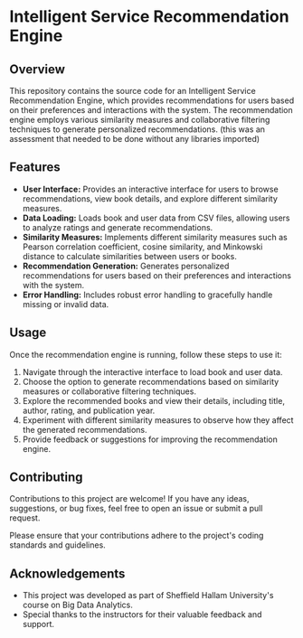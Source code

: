 # Intelligent Service Recommendation Engine

## Overview
This repository contains the source code for an Intelligent Service Recommendation Engine, which provides recommendations for users based on their preferences and interactions with the system. The recommendation engine employs various similarity measures and collaborative filtering techniques to generate personalized recommendations.
(this was an assessment that needed to be done without any libraries imported)

## Features
- **User Interface:** Provides an interactive interface for users to browse recommendations, view book details, and explore different similarity measures.
- **Data Loading:** Loads book and user data from CSV files, allowing users to analyze ratings and generate recommendations.
- **Similarity Measures:** Implements different similarity measures such as Pearson correlation coefficient, cosine similarity, and Minkowski distance to calculate similarities between users or books.
- **Recommendation Generation:** Generates personalized recommendations for users based on their preferences and interactions with the system.
- **Error Handling:** Includes robust error handling to gracefully handle missing or invalid data.

## Usage
Once the recommendation engine is running, follow these steps to use it:

1. Navigate through the interactive interface to load book and user data.
2. Choose the option to generate recommendations based on similarity measures or collaborative filtering techniques.
3. Explore the recommended books and view their details, including title, author, rating, and publication year.
4. Experiment with different similarity measures to observe how they affect the generated recommendations.
5. Provide feedback or suggestions for improving the recommendation engine.

## Contributing
Contributions to this project are welcome! If you have any ideas, suggestions, or bug fixes, feel free to open an issue or submit a pull request. 

Please ensure that your contributions adhere to the project's coding standards and guidelines.

## Acknowledgements
- This project was developed as part of Sheffield Hallam University's course on Big Data Analytics.
- Special thanks to the instructors for their valuable feedback and support.

